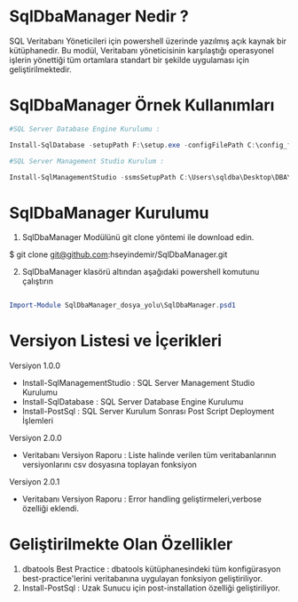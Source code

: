 # SqlDbaManager Nedir ? 

SQL Veritabanı Yöneticileri için powershell üzerinde yazılmış açık kaynak bir kütüphanedir. Bu modül, Veritabanı yöneticisinin karşılaştığı operasyonel işlerin yönettiği tüm ortamlara standart bir şekilde uygulaması için geliştirilmektedir. 


# SqlDbaManager Örnek Kullanımları

```powershell
#SQL Server Database Engine Kurulumu : 

Install-SqlDatabase -setupPath F:\setup.exe -configFilePath C:\config_file_ismi.ini -setupAccount DOMAIN\account_ismi -accountPasswd account_sifre -saPassWd saSifresi

#SQL Server Management Studio Kurulum : 

Install-SqlManagementStudio -ssmsSetupPath C:\Users\sqldba\Desktop\DBA\"

```

# SqlDbaManager Kurulumu

1. SqlDbaManager Modülünü git clone yöntemi ile download edin.

$ git clone git@github.com:hseyindemir/SqlDbaManager.git

2. SqlDbaManager klasörü altından aşağıdaki powershell komutunu çalıştırın
```powershell

Import-Module SqlDbaManager_dosya_yolu\SqlDbaManager.psd1

```
# Versiyon Listesi ve İçerikleri

Versiyon 1.0.0 

- Install-SqlManagementStudio : SQL Server Management Studio Kurulumu
- Install-SqlDatabase : SQL Server Database Engine Kurulumu
- Install-PostSql : SQL Server Kurulum Sonrası Post Script Deployment İşlemleri


Versiyon 2.0.0 

- Veritabanı Versiyon Raporu : Liste halinde verilen tüm veritabanlarının versiyonlarını csv dosyasına toplayan fonksiyon

Versiyon 2.0.1 

- Veritabanı Versiyon Raporu : Error handling geliştirmeleri,verbose özelliği eklendi.

# Geliştirilmekte Olan Özellikler

1. dbatools Best Practice : dbatools kütüphanesindeki tüm konfigürasyon best-practice'lerini veritabanına uygulayan fonksiyon geliştiriliyor.
2. Install-PostSql : Uzak Sunucu için post-installation özelliği geliştiriliyor.



